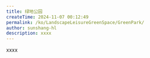 ```yaml
---
title: 绿地公园
createTime: 2024-11-07 00:12:49
permalink: /ko/LandscapeLeisureGreenSpace/GreenPark/
author: sunshang-hl
description: xxxx
---
```


xxxx